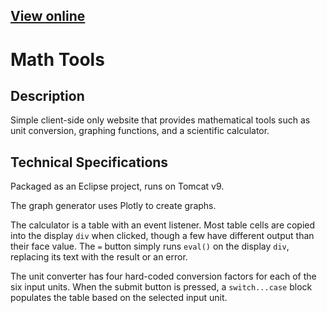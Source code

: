 ## [View online](https://maxwell-lt.github.io/JS-SBA/web/index.html)

# Math Tools

## Description
Simple client-side only website that provides mathematical tools such as unit conversion, graphing functions, and a scientific calculator.

## Technical Specifications
Packaged as an Eclipse project, runs on Tomcat v9.

The graph generator uses Plotly to create graphs.

The calculator is a table with an event listener. Most table cells are copied into the display `div` when clicked, though a few have different output than their face value. The `=` button simply runs `eval()` on the display `div`, replacing its text with the result or an error.

The unit converter has four hard-coded conversion factors for each of the six input units. When the submit button is pressed, a `switch...case` block populates the table based on the selected input unit.
